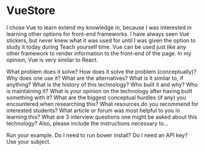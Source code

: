# VueStore

I chose Vue to learn extend my knowledge in, because I was interested in learning other options for front-end frameworks. I have always seen Vue stickers, but never knew what it was used for until I was given the option to study it today during Teach yourself time. 
Vue can be used just like any other framework to render information to the front-end of the page. In my opinion, Vue is very similar to React.

What problem does it solve?
How does it solve the problem (conceptually)?
Why does one use it?
What are the alternatives?
What is it similar to, if anything?
What is the history of this technology?
Who built it and why?
Who is maintaining it?
What is your opinion on the technology after having built something with it?
What are the biggest conceptual hurdles (if any) you encountered when researching this?
What resources do you recommend for interested students?
What article or forum was most helpful to you in learning this?
What are 3 interview questions one might be asked about this technology?
Also, please include the instructions necessary to...

Run your example.
Do I need to run bower install? Do I need an API key?
Use your subject.
